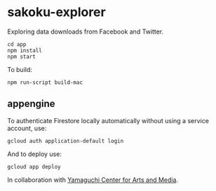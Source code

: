 # sakoku-explorer

Exploring data downloads from Facebook and Twitter.

```
cd app
npm install
npm start
```

To build:

```
npm run-script build-mac
```

## appengine

To authenticate Firestore locally automatically without using a service account, use:

```
gcloud auth application-default login
```

And to deploy use:

```
gcloud app deploy
```

In collaboration with [Yamaguchi Center for Arts and Media](https://www.ycam.jp/).